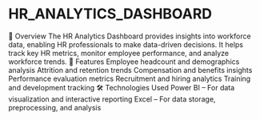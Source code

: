 # HR_ANALYTICS_DASHBOARD
📌 Overview
The HR Analytics Dashboard provides insights into workforce data, enabling HR professionals to make data-driven decisions. It helps track key HR metrics, monitor employee performance, and analyze workforce trends.
🚀 Features
Employee headcount and demographics analysis
Attrition and retention trends 
Compensation and benefits insights
Performance evaluation metrics
Recruitment and hiring analytics
Training and development tracking
🛠️ Technologies Used
Power BI – For data visualization and interactive reporting
Excel – For data storage, preprocessing, and analysis
